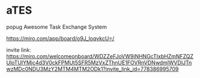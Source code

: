 # aTES
popug Awesome Task Exchange System 

https://miro.com/app/board/o9J_loqvkcU=/

invite link:
https://miro.com/welcomeonboard/WDZZeFJoVW9iNHNGcTIxbHZmNFZQZUloTUlYMjc4d3V0ckFPMUt5SFR5MzVxZThnUE1FOVRnVDNwdmlWVDlJTnwzMDc0NDU3MzY2MTM4MTM2ODk1?invite_link_id=778386995709
